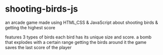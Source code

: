 # shooting-birds-js
an arcade game made using HTML,CSS &amp; JavaScript about shooting birds &amp; getting the highest score

features
3 types of birds each bird has its unique size and score.
a bomb that explodes with a certain range getting the birds around it
the game saves the last score of the player
